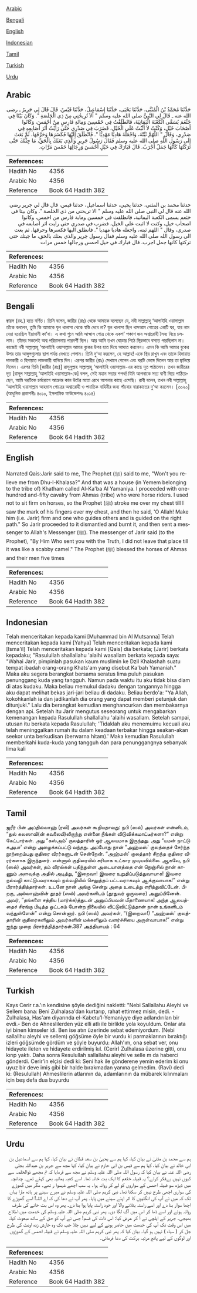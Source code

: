 [Arabic](#arabic)

[Bengali](#bengali)

[English](#english)

[Indonesian](#indonesian)

[Tamil](#tamil)

[Turkish](#turkish)

[Urdu](#urdu)

## Arabic


<div dir="rtl" lang="ar" style={{fontSize:'larger',backgroundColor:'#f8f9fa',padding:20}}>
حَدَّثَنَا مُحَمَّدُ بْنُ الْمُثَنَّى، حَدَّثَنَا يَحْيَى، حَدَّثَنَا إِسْمَاعِيلُ، حَدَّثَنَا قَيْسٌ، قَالَ قَالَ لِي جَرِيرٌ ـ رضى الله عنه ـ قَالَ لِي النَّبِيُّ صلى الله عليه وسلم ‏"‏ أَلاَ تُرِيحُنِي مِنْ ذِي الْخَلَصَةِ ‏"‏‏.‏ وَكَانَ بَيْتًا فِي خَثْعَمَ يُسَمَّى الْكَعْبَةَ الْيَمَانِيَةَ، فَانْطَلَقْتُ فِي خَمْسِينَ وَمِائَةِ فَارِسٍ مِنْ أَحْمَسَ، وَكَانُوا أَصْحَابَ خَيْلٍ، وَكُنْتُ لاَ أَثْبُتُ عَلَى الْخَيْلِ، فَضَرَبَ فِي صَدْرِي حَتَّى رَأَيْتُ أَثَرَ أَصَابِعِهِ فِي صَدْرِي، وَقَالَ ‏"‏ اللَّهُمَّ ثَبِّتْهُ، وَاجْعَلْهُ هَادِيًا مَهْدِيًّا ‏"‏‏.‏ فَانْطَلَقَ إِلَيْهَا فَكَسَرَهَا وَحَرَّقَهَا، ثُمَّ بَعَثَ إِلَى رَسُولِ اللَّهِ صلى الله عليه وسلم فَقَالَ رَسُولُ جَرِيرٍ وَالَّذِي بَعَثَكَ بِالْحَقِّ، مَا جِئْتُكَ حَتَّى تَرَكْتُهَا كَأَنَّهَا جَمَلٌ أَجْرَبُ‏.‏ قَالَ فَبَارَكَ فِي خَيْلِ أَحْمَسَ وَرِجَالِهَا خَمْسَ مَرَّاتٍ‏.‏
</div>
<div style={{backgroundColor:'#f8f9fa',padding:20, marginBottom: 10}}><table> <thead> <tr> <th>References:</th> <th></th> </tr> </thead> <tbody><tr><td>Hadith No</td><td>4356</td></tr><tr><td>Arabic No</td><td>4356</td></tr><tr><td>Reference</td><td>Book 64 Hadith 382</td></tr></tbody></table></div>


<div dir="rtl" lang="ar" style={{fontSize:'larger',backgroundColor:'#f8f9fa',padding:20}}>
حدثنا محمد بن المثنى، حدثنا يحيى، حدثنا اسماعيل، حدثنا قيس، قال قال لي جرير رضى الله عنه قال لي النبي صلى الله عليه وسلم " الا تريحني من ذي الخلصة ". وكان بيتا في خثعم يسمى الكعبة اليمانية، فانطلقت في خمسين وماية فارس من احمس، وكانوا اصحاب خيل، وكنت لا اثبت على الخيل، فضرب في صدري حتى رايت اثر اصابعه في صدري، وقال " اللهم ثبته، واجعله هاديا مهديا ". فانطلق اليها فكسرها وحرقها، ثم بعث الى رسول الله صلى الله عليه وسلم فقال رسول جرير والذي بعثك بالحق، ما جيتك حتى تركتها كانها جمل اجرب. قال فبارك في خيل احمس ورجالها خمس مرات
</div>
<div style={{backgroundColor:'#f8f9fa',padding:20, marginBottom: 10}}><table> <thead> <tr> <th>References:</th> <th></th> </tr> </thead> <tbody><tr><td>Hadith No</td><td>4356</td></tr><tr><td>Arabic No</td><td>4356</td></tr><tr><td>Reference</td><td>Book 64 Hadith 382</td></tr></tbody></table></div>

## Bengali


<div dir="ltr" lang="bn" style={{fontSize:'larger',backgroundColor:'#f8f9fa',padding:20}}>
ক্বায়স (রহ.) হতে বর্ণিত। তিনি বলেন, জারীর (রাঃ) থেকে আমাকে বলেছেন যে, নবী সাল্লাল্লাহু ‘আলাইহি ওয়াসাল্লাম তাঁকে বললেন, তুমি কি আমাকে যুল খালাসা থেকে স্বস্তি দেবে না? যুল খালাসা ছিল খাসআম গোত্রের একটি ঘর, যার নাম দেয়া হয়েছিল ইয়ামানী কা‘বা। এ কথা শুনে আমি আহ্মাস গোত্র থেকে একশ’ পঞ্চাশ জন অশ্বারোহী সৈন্য নিয়ে চললাম। তাঁদের সকলেই অশ্ব পরিচালনায় পারদর্শী ছিল। আর আমি তখন ঘোড়ার পিঠে স্থিরভাবে বসতে পারছিলাম না। কাজেই নবী সাল্লাল্লাহু ‘আলাইহি ওয়াসাল্লাম আমার বুকের উপর হাত দিয়ে আঘাত করলেন। এমন কি আমি আমার বুকের উপর তার আঙ্গুলগুলোর ছাপ পর্যন্ত দেখতে পেলাম। তিনি দু‘আ করলেন, হে আল্লাহ! একে স্থির রাখুন এবং তাকে হিদায়াত দানকারী ও হিদায়াত লাভকারী বানিয়ে দিন। এরপর জারীর (রাঃ) সেখানে গেলেন এবং ঘরটি ভেঙ্গে দিলেন আর তা জ্বালিয়ে দিলেন। এরপর তিনি [জারীর (রাঃ)] রাসূলুল্লাহ সাল্লাল্লাহু ‘আলাইহি ওয়াসাল্লাম-এর কাছে দূত পাঠালেন। তখন জারীরের দূত [রাসূল সাল্লাল্লাহু ‘আলাইহি ওয়াসাল্লাম-কে] বলল, সেই মহান সত্তার শপথ! যিনি আপনাকে সত্য বাণী দিয়ে পাঠিয়েছেন, আমি ঘরটিকে চর্মরোগে আক্রান্ত কাল উটের মতো রেখে আপনার কাছে এসেছি। রাবী বলেন, তখন নবী সাল্লাল্লাহু ‘আলাইহি ওয়াসাল্লাম আহমাস গোত্রের অশ্বারোহী ও পদাতিক বাহিনীর জন্য পাঁচবার বারাকাতের দু‘আ করলেন। [৩০২০] (আধুনিক প্রকাশনীঃ ৪০১০, ইসলামিক ফাউন্ডেশনঃ ৪০১৪)
</div>
<div style={{backgroundColor:'#f8f9fa',padding:20, marginBottom: 10}}><table> <thead> <tr> <th>References:</th> <th></th> </tr> </thead> <tbody><tr><td>Hadith No</td><td>4356</td></tr><tr><td>Arabic No</td><td>4356</td></tr><tr><td>Reference</td><td>Book 64 Hadith 382</td></tr></tbody></table></div>

## English


<div dir="ltr" lang="en" style={{fontSize:'larger',backgroundColor:'#f8f9fa',padding:20}}>
Narrated Qais:Jarir said to me, The Prophet (ﷺ) said to me, "Won't you relieve me from Dhu-l-Khalasa?" And that was a house (in Yemem belonging to the tribe of) Khatham called Al-Ka'ba Al Yamaniya. I proceeded with one-hundred and-fifty cavalry from Ahmas (tribe) who were horse riders. I used not to sit firm on horses, so the Prophet (ﷺ) stroke me over my chest till I saw the mark of his fingers over my chest, and then he said, 'O Allah! Make him (i.e. Jarir) firm and one who guides others and is guided on the right path." So Jarir proceeded to it dismantled and burnt it, and then sent a messenger to Allah's Messenger (ﷺ). The messenger of Jarir said (to the Prophet), "By Him Who sent you with the Truth, I did not leave that place till it was like a scabby camel." The Prophet (ﷺ) blessed the horses of Ahmas and their men five times
</div>
<div style={{backgroundColor:'#f8f9fa',padding:20, marginBottom: 10}}><table> <thead> <tr> <th>References:</th> <th></th> </tr> </thead> <tbody><tr><td>Hadith No</td><td>4356</td></tr><tr><td>Arabic No</td><td>4356</td></tr><tr><td>Reference</td><td>Book 64 Hadith 382</td></tr></tbody></table></div>

## Indonesian


<div dir="ltr" lang="id" style={{fontSize:'larger',backgroundColor:'#f8f9fa',padding:20}}>
Telah menceritakan kepada kami [Muhammad bin Al Mutsanna] Telah menceritakan kepada kami [Yahya] Telah menceritakan kepada kami [Isma'il] Telah menceritakan kepada kami [Qais] dia berkata; [Jarir] berkata kepadaku; "Rasulullah shallallahu 'alaihi wasallam berkata kepada saya: "Wahai Jarir, pimpinlah pasukan kaum muslimin ke Dzil Khalashah suatu tempat ibadah orang-orang Khats'am yang disebut Ka'bah Yamaniah." Maka aku segera berangkat bersama seratus lima puluh pasukan penunggang kuda yang tangguh. Namun pada waktu itu aku tidak bisa diam di atas kudaku. Maka beliau memukul dadaku dengan tangannya hingga aku dapat melihat bekas jari-jari beliau di dadaku. Beliau berdo'a: "Ya Allah, kokohkanlah ia dan jadikanlah dia orang yang dapat memberi petunjuk dan ditunjuki." Lalu dia berangkat kemudian menghancurkan dan membakarnya dengan api. Setelah itu Jarir mengutus seseorang untuk mengabarkan kemenangan kepada Rasulullah shallallahu 'alaihi wasallam. Setelah sampai, utusan itu berkata kepada Rasulullah; 'Tidaklah aku menemuimu kecuali aku telah meninggalkan rumah itu dalam keadaan terbakar hingga seakan-akan seekor unta berkudisan (berwarna hitam).' Maka kemudian Rasulullah memberkahi kuda-kuda yang tangguh dan para penunggangnya sebanyak lima kali
</div>
<div style={{backgroundColor:'#f8f9fa',padding:20, marginBottom: 10}}><table> <thead> <tr> <th>References:</th> <th></th> </tr> </thead> <tbody><tr><td>Hadith No</td><td>4356</td></tr><tr><td>Arabic No</td><td>4356</td></tr><tr><td>Reference</td><td>Book 64 Hadith 382</td></tr></tbody></table></div>

## Tamil


<div dir="ltr" lang="ta" style={{fontSize:'larger',backgroundColor:'#f8f9fa',padding:20}}>
ஜரீர் பின் அப்தில்லாஹ் (ரலி) அவர்கள் கூறியதாவது: நபி (ஸல்) அவர்கள் என்னிடம், “துல் கலஸாவி(ன் கவலையி)லிருந்து என்னை நீங்கள் விடுவிக்கமாட்டீர்களா?” என்று கேட்டார்கள். அது “கஸ்அம்' குலத்தாரின் ஓர் ஆலயமாக இருந்தது. அது “யமன் நாட்டு கஅபா' என்று அழைக்கப்பட்டு வந்தது. அப்போது நான் “அஹ்மஸ்' குலத்தைச் சேர்ந்த நூற்றைம்பது குதிரை வீரர்களுடன் சென்றேன். “அஹ்மஸ்' குலத்தார் சிறந்த குதிரை வீரர்களாக இருந்தனர். என்னால் குதிரையில் சரியாக உட்கார முடியவில்லை. ஆகவே, நபி (ஸல்) அவர்கள், தம் விரல்கள் பதிந்துள்ள அடையாளத்தை என் நெஞ்சில் நான் காணும் அளவுக்கு அதில் அடித்து, “இறைவா! இவரை உறுதிப்படுத்துவாயாக! இவரை நல்வழி காட்டுபவராகவும் நல்வழியில் செலுத்தப் பட்டவராகவும் ஆக்குவாயாக!” என்று பிரார்த்தித்தார்கள். உடனே நான் அங்கு சென்று அதை உடைத்து எரித்துவிட்டேன். பிறகு, அல்லாஹ்வின் தூதர் (ஸல்) அவர்களிடம் (தூதுவர் ஒருவரை) அனுப்பினேன். அவர், “தங்களை சத்திய (மார்க்க)த்துடன் அனுப்பியவன் மீதாணையாக! அந்த ஆலயத்தைச் சிரங்கு பிடித்த ஒட்டகம் போன்ற நிலையில் விட்டுவிட்டுத்தான் நான் உங்களிடம் வந்துள்ளேன்” என்று சொன்னார். நபி (ஸல்) அவர்கள், “(இறைவா!) “அஹ்மஸ்' குலத்தாரின் குதிரைகளிலும் அவர்களின் மக்களிலும் வளர்ச்சியை அருள்வாயாக!” என்று ஐந்து முறை பிரார்த்தித்தார்கள்.387 அத்தியாயம் : 64
</div>
<div style={{backgroundColor:'#f8f9fa',padding:20, marginBottom: 10}}><table> <thead> <tr> <th>References:</th> <th></th> </tr> </thead> <tbody><tr><td>Hadith No</td><td>4356</td></tr><tr><td>Arabic No</td><td>4356</td></tr><tr><td>Reference</td><td>Book 64 Hadith 382</td></tr></tbody></table></div>

## Turkish


<div dir="ltr" lang="tr" style={{fontSize:'larger',backgroundColor:'#f8f9fa',padding:20}}>
Kays Cerir r.a.'ın kendisine şöyle dediğini nakletti: "Nebi Sallallahu Aleyhi ve Sellem bana: Beni Zulhalasa'dan kurtarıp, rahat ettirmez misin, dedi. -Zulhalasa, Has'am diyarında el-Kabetu'l-Yemaniyye diye adlandırılan bir evdi.- Ben de Ahneslilerden yüz elli atlı ile birlikte yola koyuldum. Onlar ata iyi binen kimseler idi. Ben ise atın üzerinde sebat edemiyordum. (Nebi sallallhu aleyhi ve sellem) göğsüme öyle bir vurdu ki parmaklarının bıraktığı izleri göğsümde gördüm ve şöyle buyurdu: Allah'ım, ona sebat ver, onu hidayete ileten ve hidayete erdirilmiş kıl. (Cerir) Zulhalasa üzerine gitti, onu kırıp yaktı. Daha sonra Resulullah sallallahu aleyhi ve selle m da haberci gönderdi. Cerir'in elçisi dedi ki: Seni hak ile gönderene yemin ederim ki onu uyuz bir deve imiş gibi bir halde bırakmadan yanına gelmedim. (Ravi) dedi ki: (Resulullah) Ahmeslilerin atlarının da, adamlarının da mübarek kılınmaları için beş defa dua buyurdu
</div>
<div style={{backgroundColor:'#f8f9fa',padding:20, marginBottom: 10}}><table> <thead> <tr> <th>References:</th> <th></th> </tr> </thead> <tbody><tr><td>Hadith No</td><td>4356</td></tr><tr><td>Arabic No</td><td>4356</td></tr><tr><td>Reference</td><td>Book 64 Hadith 382</td></tr></tbody></table></div>

## Urdu


<div dir="rtl" lang="ur" style={{fontSize:'larger',backgroundColor:'#f8f9fa',padding:20}}>
ہم سے محمد بن مثنیٰ نے بیان کیا، کہا ہم سے یحییٰ بن سعد قطان نے بیان کیا، کہا ہم سے اسماعیل بن ابی خالد نے بیان کیا، کہا ہم سے قیس بن ابی حازم نے بیان کیا، کہا مجھ سے جریر بن عبداللہ بجلی رضی اللہ عنہ نے بیان کیا کہ رسول اللہ صلی اللہ علیہ وسلم نے مجھ سے فرمایا کہ تم مجھے ذوالخلصہ سے کیوں نہیں بےفکر کرتے؟ یہ قبیلہ خثعم کا ایک بت خانہ تھا۔ اسے کعبہ یمانیہ بھی کہتے تھے۔ چنانچہ میں ڈیڑھ سو قبیلہ احمس کے سواروں کو لے کر روانہ ہوا۔ یہ سب اچھے شہسوا ر تھے۔ مگر میں گھوڑے کی سواری اچھی طرح نہیں کر سکتا تھا۔ نبی کریم صلی اللہ علیہ وسلم نے میرے سینے پر ہاتھ مارا یہاں تک کہ میں نے آپ کی انگلیوں کا اثر اپنے سینے میں پایا۔ پھر آپ نے دعا کی کہ اے اللہ! اسے گھوڑے کا اچھا سوار بنا دے اور اسے راستہ بتلانے والا اور خود راستہ پایا ہوا بنا دے۔ پھر وہ اس بت خانے کی طرف روانہ ہوئے اور اسے ڈھا کر اس میں آگ لگا دی۔ پھر نبی کریم صلی اللہ علیہ وسلم کی خدمت میں اطلاع بھیجی۔ جریر کے ایلچی نے آ کر عرض کیا: اس ذات کی قسم! جس نے آپ کو حق کے ساتھ مبعوث کیا، میں اس وقت تک آپ کی خدمت میں حاضر ہونے کے لیے نہیں چلا جب تک وہ خارش زدہ اونٹ کی طرح جل کر ( سیاہ ) نہیں ہو گیا۔ بیان کیا کہ پھر نبی کریم صلی اللہ علیہ وسلم نے قبیلہ احمس کے گھوڑوں اور لوگوں کے لیے پانچ مرتبہ برکت کی دعا فرمائی۔
</div>
<div style={{backgroundColor:'#f8f9fa',padding:20, marginBottom: 10}}><table> <thead> <tr> <th>References:</th> <th></th> </tr> </thead> <tbody><tr><td>Hadith No</td><td>4356</td></tr><tr><td>Arabic No</td><td>4356</td></tr><tr><td>Reference</td><td>Book 64 Hadith 382</td></tr></tbody></table></div>